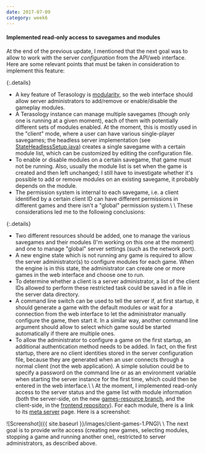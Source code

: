 ```yaml
---
date: 2017-07-09
category: week6
---
```


#### Implemented read-only access to savegames and modules
At the end of the previous update, I mentioned that the next goal was to allow to work with the server *configuration* from the API/web interface. Here are some relevant points that must be taken in consideration to implement this feature:

{:.details}
- A key feature of Terasology is [modularity](https://github.com/MovingBlocks/Terasology/wiki/Project-Overview#primary-repositories), so the web interface should allow server administrators to add/remove or enable/disable the gameplay modules.
- A Terasology instance can manage multiple savegames (though only one is running at a given moment), each of them with potentially different sets of modules enabled. At the moment, this is mostly used in the "client" mode, where a user can have various single-player savegames; the headless server implementation (see [StateHeadlessSetup.java](https://github.com/MovingBlocks/Terasology/blob/master/engine/src/main/java/org/terasology/engine/subsystem/headless/mode/StateHeadlessSetup.java)) creates a single savegame with a certain module list, which can be customized by editing the configuration file.
- To enable or disable modules on a certain savegame, that game must not be running. Also, usually the module list is set when the game is created and then left unchanged; I still have to investigate whether it's possible to add or remove modules on an existing savegame, it probably depends on the module.
- The permission system is internal to each savegame, i.e. a client identified by a certain client ID can have different permissions in different games and there isn't a "global" permission system.\\
\\
These considerations led me to the following conclusions:

{:.details}
- Two different resources should be added, one to manage the various savegames and their modules (I'm working on this one at the moment) and one to manage "global" server settings (such as the network port).
- A new engine state which is not running any game is required to allow the server administrator(s) to configure modules for each game. When the engine is in this state, the administrator can create one or more games in the web interface and choose one to run.
- To determine whether a client is a server administrator, a list of the client IDs allowed to perform these restricted task could be saved in a file in the server data directory.
- A command line switch can be used to tell the server if, at first startup, it should generate a game with the default modules or wait for a connection from the web interface to let the administrator manually configure the game, then start it. In a similar way, another command line argument should allow to select which game sould be started automatically if there are multiple ones.
- To allow the administrator to configure a game on the first startup, an additional authentication method needs to be added. In fact, on the first startup, there are no client identities stored in the server configuration file, because they are generated when an user connects through a normal client (not the web application). A simple solution could be to specify a password on the command line
or as an environment variable when starting the server instance for the first time, which could then be entered in the web interface.\\
\\
At the moment, I implemented read-only access to the server status and the game list with module information (both the server-side, on the new [games-resource branch](https://github.com/gianluca-nitti/FacadeServer/tree/games-resource), and the client-side, in the [frontend repository](https://github.com/gianluca-nitti/FacadeServer-frontend)). For each module, there is a link to its [meta server](http://meta.terasology.org/modules/show) page. Here is a screenshot:

![Screenshot]({{ site.baseurl }}/images/client-games-1.PNG)\\
\\
The next goal is to provide write access (creating new games, selecting modules, stopping a game and running another one), restricted to server administrators, as described above.
